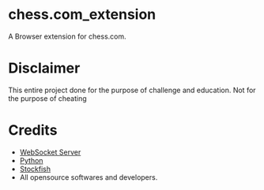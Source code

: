 # chess.com_extension
A Browser extension for chess.com.

# Disclaimer
This entire project done for the purpose of challenge and education.
Not for the purpose of cheating

# Credits
 - [WebSocket Server](https://github.com/Pithikos/python-websocket-server.git)
 - [Python](https://www.python.org/)
 - [Stockfish](https://github.com/official-stockfish/Stockfish.git)
 - All opensource softwares and developers.
